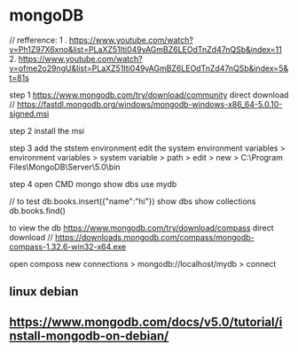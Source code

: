 # mongoDB

// refference: 
1 . https://www.youtube.com/watch?v=Ph1Z97X6xno&list=PLaXZ51Iti049yAGmBZ6LEOdTnZd47nQSb&index=11
2. https://www.youtube.com/watch?v=ofme2o29ngU&list=PLaXZ51Iti049yAGmBZ6LEOdTnZd47nQSb&index=5&t=81s

step 1 
https://www.mongodb.com/try/download/community
direct download // https://fastdl.mongodb.org/windows/mongodb-windows-x86_64-5.0.10-signed.msi

step 2
install the msi

step 3
add the ststem environment
edit the system environment variables > environment variables > system variable > path > edit > new > C:\Program Files\MongoDB\Server\5.0\bin

step 4
open CMD 
mongo
show dbs
use mydb

// to test
db.books.insert({"name":"hi"})
show dbs
show collections
db.books.find()


to view the db
https://www.mongodb.com/try/download/compass
direct download // https://downloads.mongodb.com/compass/mongodb-compass-1.32.6-win32-x64.exe

open composs
new connections > mongodb://localhost/mydb > connect



## linux debian 
## https://www.mongodb.com/docs/v5.0/tutorial/install-mongodb-on-debian/



